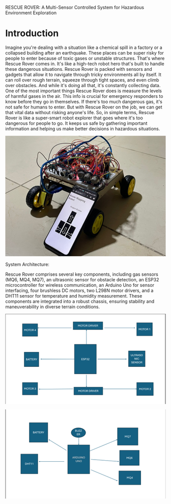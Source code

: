 RESCUE ROVER: A Multi-Sensor Controlled
System for Hazardous Environment Exploration

<h1>Introduction</h1>

Imagine you're dealing with a situation like a chemical spill in a factory or a collapsed building after an earthquake. These places can be super risky for people to enter because of toxic gases or unstable structures. That's where Rescue Rover comes in. It's like a high-tech robot hero that's built to handle these dangerous situations.
Rescue Rover is packed with sensors and gadgets that allow it to navigate through tricky environments all by itself. It can roll over rough terrain, squeeze through tight spaces, and even climb over obstacles. And while it's doing all that, it's constantly collecting data.
One of the most important things Rescue Rover does is measure the levels of harmful gases in the air. This info is crucial for emergency responders to know before they go in themselves. If there's too much dangerous gas, it's not safe for humans to enter. But with Rescue Rover on the job, we can get that vital data without risking anyone's life.
So, in simple terms, Rescue Rover is like a super-smart robot explorer that goes where it's too dangerous for people to go. It keeps us safe by gathering important information and helping us make better decisions in hazardous situations.

![Getting Started](./Rover_img.jpg)

System Architecture:

Rescue Rover comprises several key components, including gas sensors (MQ6,
MQ4, MQ7), an ultrasonic sensor for obstacle detection, an ESP32
microcontroller for wireless communication, an Arduino Uno for sensor
interfacing, four brushless DC motors, two L298N motor drivers, and a DHT11 sensor for temperature and humidity measurement. These components are
integrated into a robust chassis, ensuring stability and maneuverability in diverse terrain conditions.

![Getting Started](./blockdiagram1.png)

![Getting Started](./blockdiagram2.png)





